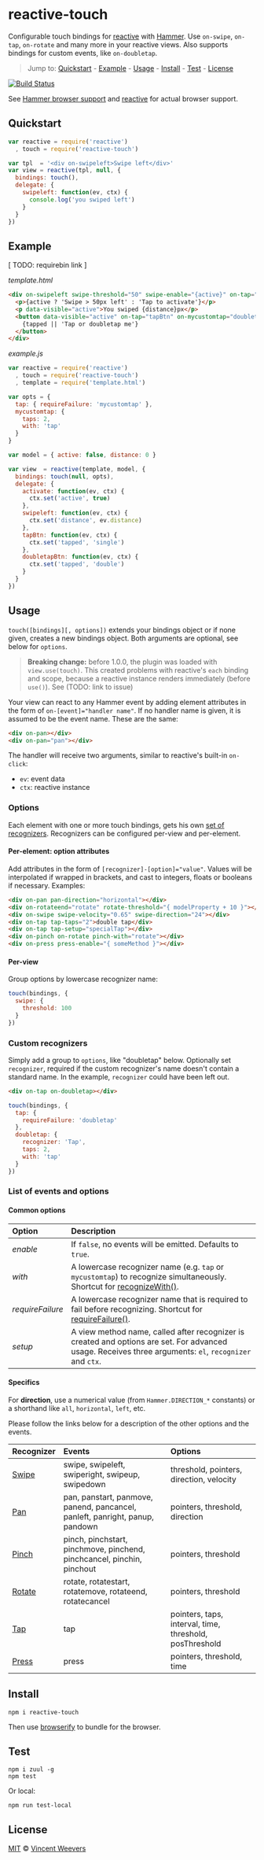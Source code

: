 # reactive-touch

Configurable touch bindings for [reactive](https://github.com/component/reactive) with [Hammer](https://hammerjs.github.io/). Use `on-swipe`, `on-tap`, `on-rotate` and many more in your reactive views. Also supports bindings for custom events, like `on-doubletap`.

> Jump to: [Quickstart](#quickstart) - [Example](#example) - [Usage](#usage) - [Install](#install) - [Test](#test) - [License](#license)

[![Build Status](https://saucelabs.com/browser-matrix/reactive-touch-sauce.svg)](https://travis-ci.org/vweevers/reactive-touch)

See [Hammer browser support](https://hammerjs.github.io/browser-support.html) and [reactive](https://github.com/component/reactive) for actual browser support.

## Quickstart

```js
var reactive = require('reactive')
  , touch = require('reactive-touch')

var tpl  = '<div on-swipeleft>Swipe left</div>'
var view = reactive(tpl, null, {
  bindings: touch(),
  delegate: {
    swipeleft: function(ev, ctx) {
      console.log('you swiped left')
    }
  }
})
```

## Example

[ TODO: requirebin link ]

*template.html*
```html
<div on-swipeleft swipe-threshold="50" swipe-enable="{active}" on-tap="activate">
  <p>{active ? 'Swipe > 50px left' : 'Tap to activate'}</p>
  <p data-visible="active">You swiped {distance}px</p>
  <button data-visible="active" on-tap="tapBtn" on-mycustomtap="doubletapBtn">
    {tapped || 'Tap or doubletap me'}
  </button>
</div>
```

*example.js*
```js
var reactive = require('reactive')
  , touch = require('reactive-touch')
  , template = require('template.html')

var opts = {
  tap: { requireFailure: 'mycustomtap' },
  mycustomtap: {
    taps: 2,
    with: 'tap'
  }
}

var model = { active: false, distance: 0 }

var view  = reactive(template, model, {
  bindings: touch(null, opts),
  delegate: {
    activate: function(ev, ctx) {
      ctx.set('active', true)
    },
    swipeleft: function(ev, ctx) {
      ctx.set('distance', ev.distance)
    },
    tapBtn: function(ev, ctx) {
      ctx.set('tapped', 'single')
    },
    doubletapBtn: function(ev, ctx) {
      ctx.set('tapped', 'double')
    }
  }
})
```

## Usage

`touch([bindings][, options])` extends your bindings object or if none given, creates a new bindings object. Both arguments are optional, see below for `options`.

>**Breaking change:** before 1.0.0, the plugin was loaded with `view.use(touch)`. This created problems with reactive's `each` binding and scope, because a reactive instance renders immediately (before `use()`). See (TODO: link to issue)

Your view can react to any Hammer event by adding element attributes in the form of `on-[event]="handler name"`. If no handler name is given, it is assumed to be the event name. These are the same:

```html
<div on-pan></div>
<div on-pan="pan"></div>
```

The handler will receive two arguments, similar to reactive's built-in `on-click`:

- `ev`: event data
- `ctx`: reactive instance

### Options

Each element with one or more touch bindings, gets his own [set of recognizers](https://hammerjs.github.io/getting-started.html#more-control). Recognizers can be configured per-view and per-element.

#### Per-element: option attributes

Add attributes in the form of `[recognizer]-[option]="value"`. Values will be interpolated if wrapped in brackets, and cast to integers, floats or booleans if necessary. Examples:

```html
<div on-pan pan-direction="horizontal"></div>
<div on-rotateend="rotate" rotate-threshold="{ modelProperty + 10 }"></div>
<div on-swipe swipe-velocity="0.65" swipe-direction="24"></div>
<div on-tap tap-taps="2">double tap</div>
<div on-tap tap-setup="specialTap"></div>
<div on-pinch on-rotate pinch-with="rotate"></div>
<div on-press press-enable="{ someMethod }"></div>
```

#### Per-view 

Group options by lowercase recognizer name:

```js
touch(bindings, {
  swipe: {
    threshold: 100
  }
})
```

### Custom recognizers

Simply add a group to `options`, like "doubletap" below. Optionally set `recognizer`, required if the custom recognizer's name doesn't contain a standard name. In the example, `recognizer` could have been left out.

```html
<div on-tap on-doubletap></div>
```

```js
touch(bindings, {
  tap: {
    requireFailure: 'doubletap'
  },
  doubletap: {
    recognizer: 'Tap',
    taps: 2,
    with: 'tap'
  }
})
```

### List of events and options

#### Common options

| Option           | Description
|:-----------------|:--------------
| *enable*         | If `false`, no events will be emitted. Defaults to `true`.
| *with*           | A lowercase recognizer name (e.g. `tap` or `mycustomtap`) to recognize simultaneously. Shortcut for [recognizeWith()](http://hammerjs.github.io/recognize-with/).
| *requireFailure* | A lowercase recognizer name that is required to fail before recognizing. Shortcut for [requireFailure()](http://hammerjs.github.io/require-failure/).
| *setup*          | A view method name, called after recognizer is created and options are set. For advanced usage. Receives three arguments: `el`, `recognizer` and `ctx`.

#### Specifics

For **direction**, use a numerical value (from `Hammer.DIRECTION_*` constants) or a shorthand like `all`, `horizontal`, `left`, etc.

Please follow the links below for a description of the other options and the events.

| Recognizer | Events   | Options  
|:-----------|:---------|:------------------
| [Swipe](https://hammerjs.github.io/recognizer-swipe/) | swipe, swipeleft, swiperight, swipeup, swipedown | threshold, pointers, direction, velocity
| [Pan](https://hammerjs.github.io/recognizer-pan/) | pan, panstart, panmove, panend, pancancel, panleft, panright, panup, pandown | pointers, threshold, direction
| [Pinch](https://hammerjs.github.io/recognizer-pinch/) | pinch, pinchstart, pinchmove, pinchend, pinchcancel, pinchin, pinchout | pointers, threshold
| [Rotate](https://hammerjs.github.io/recognizer-rotate/) | rotate, rotatestart, rotatemove, rotateend, rotatecancel | pointers, threshold
| [Tap](https://hammerjs.github.io/recognizer-tap/) | tap | pointers, taps, interval, time, threshold, posThreshold
| [Press](https://hammerjs.github.io/recognizer-press/) | press | pointers, threshold, time

## Install

    npm i reactive-touch

Then use [browserify](http://browserify.org/) to bundle for the browser.

## Test

    npm i zuul -g
    npm test

Or local:

    npm run test-local

## License

[MIT](http://opensource.org/licenses/MIT) © [Vincent Weevers](http://vincentweevers.nl)
